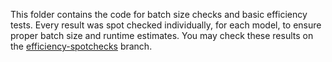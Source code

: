 This folder contains the code for batch size checks and basic efficiency tests. Every result was spot checked individually, for each model, to ensure proper batch size and runtime estimates. You may check these results on the [efficiency-spotchecks](https://github.com/AnswerDotAI/ModernBERT/tree/efficiency-spotchecks/efficiency) branch.